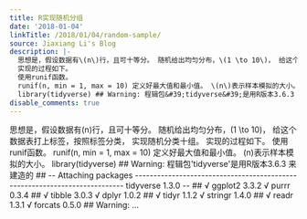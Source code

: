 ```yaml
---
title: R实现随机分组
date: '2018-01-04'
linkTitle: /2018/01/04/random-sample/
source: Jiaxiang Li's Blog
description: |-
  思想是，假设数据有\(n\)行，且可十等分。 随机给出均匀分布，\(1 \to 10\)， 给这个数据表打上标签，按照标签分类， 实现随机分类十组。
  实现的过程如下。
  使用runif函数。
  runif(n, min = 1, max = 10) 定义好最大值和最小值。 \(n\)表示样本模拟的大小。
  library(tidyverse) ## Warning: 程辑包&#39;tidyverse&#39;是用R版本3.6.3 来建造的 ## -- Attaching packages --------------------------------------------------------------------------- tidyverse 1.3.0 -- ## √ ggplot2 3.3.2 √ purrr 0.3.4 ## √ tibble 3.0.3 √ dplyr 1.0.2 ## √ tidyr 1.1.2 √ stringr 1.4.0 ## √ readr 1.3.1 √ forcats 0.5.0 ## Warning: ...
disable_comments: true
---
```

思想是，假设数据有\(n\)行，且可十等分。 随机给出均匀分布，\(1 \to 10\)， 给这个数据表打上标签，按照标签分类， 实现随机分类十组。
实现的过程如下。
使用runif函数。
runif(n, min = 1, max = 10) 定义好最大值和最小值。 \(n\)表示样本模拟的大小。
library(tidyverse) ## Warning: 程辑包&#39;tidyverse&#39;是用R版本3.6.3 来建造的 ## -- Attaching packages --------------------------------------------------------------------------- tidyverse 1.3.0 -- ## √ ggplot2 3.3.2 √ purrr 0.3.4 ## √ tibble 3.0.3 √ dplyr 1.0.2 ## √ tidyr 1.1.2 √ stringr 1.4.0 ## √ readr 1.3.1 √ forcats 0.5.0 ## Warning: ...